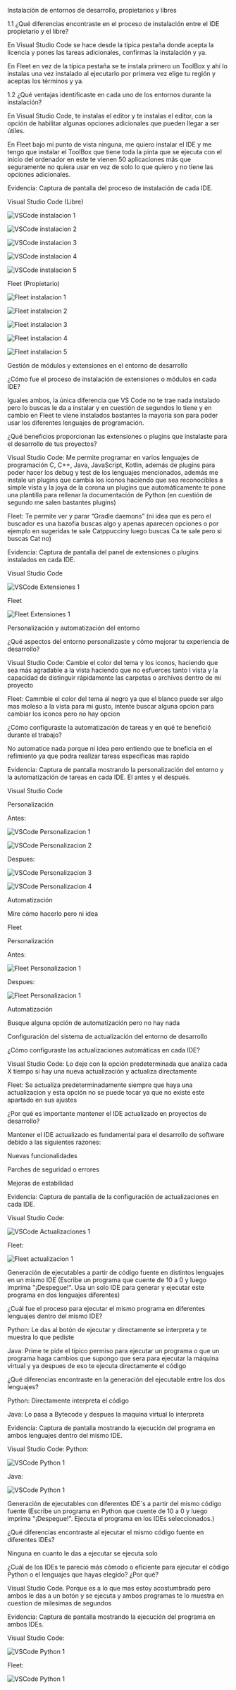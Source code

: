 Instalación de entornos de desarrollo, propietarios y libres

  1.1 ¿Qué diferencias encontraste en el proceso de instalación entre el IDE propietario y el libre?
  
  En Visual Studio Code se hace desde la típica pestaña donde acepta la licencia y pones las tareas adicionales, confirmas la instalación y ya.
    
  En Fleet en vez de la típica pestaña se te instala primero un ToolBox y ahí lo instalas una vez instalado al ejecutarlo por primera vez elige tu región y aceptas los términos y ya.
    
  1.2 ¿Qué ventajas identificaste en cada uno de los entornos durante la instalación?
  
  En Visual Studio Code, te instalas el editor y te instalas el editor, con la opción de habilitar algunas opciones adicionales que pueden llegar a ser útiles.
    
  En Fleet bajo mi punto de vista ninguna, me quiero instalar el IDE y me tengo que instalar el ToolBox que tiene toda la pinta que se ejecuta con el inicio del ordenador en este te vienen 50 aplicaciones más que seguramente no quiera usar en vez de solo lo que quiero y no tiene las opciones adicionales.
    
  Evidencia: Captura de pantalla del proceso de instalación de cada IDE.
  
  Visual Studio Code (Libre)
    
  ![VSCode instalacion 1](imagenes/Capturadepantalla(7).png)

  ![VSCode instalacion 2](imagenes/Capturadepantalla(8).png)

  ![VSCode instalacion 3](imagenes/Capturadepantalla(9).png)

  ![VSCode instalacion 4](imagenes/Capturadepantalla(10).png)

  ![VSCode instalacion 5](imagenes/Capturadepantalla(11).png)

  Fleet (Propietario)
  
  ![Fleet instalacion 1](imagenes/Capturadepantalla(12).png)

  ![Fleet instalacion 2](imagenes/Capturadepantalla(13).png)
  
  ![Fleet instalacion 3](imagenes/Capturadepantalla(14).png)

  ![Fleet instalacion 4](imagenes/Capturadepantalla(15).png)

  ![Fleet instalacion 5](imagenes/Capturadepantalla(16).png)


Gestión de módulos y extensiones en el entorno de desarrollo

  ¿Cómo fue el proceso de instalación de extensiones o módulos en cada IDE?
  
  Iguales ambos, la única diferencia que VS Code no te trae nada instalado pero lo buscas le da a instalar y en cuestión de segundos lo tiene y en cambio en Fleet te viene instalados bastantes la mayoría son para poder usar los diferentes lenguajes de programación.
  
  ¿Qué beneficios proporcionan las extensiones o plugins que instalaste para el desarrollo de tus proyectos?
  
  Visual Studio Code: Me permite programar en varios lenguajes de programación C, C++, Java, JavaScript, Kotlin, además de plugins para poder hacer los debug y test de los lenguajes  mencionados, además me instale un plugins que cambia los iconos haciendo que sea reconocibles a simple vista y la joya de la corona un plugins que automáticamente te pone una plantilla para rellenar la documentación de Python (en cuestión de segundo me salen bastantes plugins)
  
  Fleet: Te permite ver y parar “Gradle daemons” (ni idea que es pero el buscador es una bazofia buscas algo y apenas aparecen opciones o por ejemplo en sugeridas te sale Catppucciny luego buscas Ca te sale pero si buscas Cat no)
  
  Evidencia: Captura de pantalla del panel de extensiones o plugins instalados en cada IDE.
  
  Visual Studio Code

  ![VSCode Extensiones 1](imagenes/Capturadepantalla(17).png)

  Fleet

  ![Fleet Extensiones 1](imagenes/Capturadepantalla(18).png)

Personalización y automatización del entorno

  ¿Qué aspectos del entorno personalizaste y cómo mejorar tu experiencia de desarrollo?
  
  Visual Studio Code: Cambie el color del tema y los iconos, haciendo que sea más agradable a la vista haciendo que no esfuerces tanto l vista y la capacidad de distinguir rápidamente las carpetas o archivos dentro de mi proyecto
  
  Fleet: Cammbie el color del tema al negro ya que el blanco puede ser algo mas moleso a la vista para mi gusto, intente buscar alguna opcion para cambiar los iconos pero no hay opcion
  
  ¿Cómo configuraste la automatización de tareas y en qué te benefició durante el trabajo?
  
  No automatice nada porque ni idea pero entiendo que te bneficia en el refimiento ya que podra realizar tareas especificas mas rapido
  
  Evidencia: Captura de pantalla mostrando la personalización del entorno y la automatización de tareas en cada IDE. El antes y el después.
  
  Visual Studio Code
  
  Personalización
  
  Antes:
  
  ![VSCode Personalizacion  1](imagenes/Capturadepantalla(20).png)

  ![VSCode Personalizacion  2](imagenes/Capturadepantalla(24).png)

  Despues:

  ![VSCode Personalizacion  3](imagenes/Capturadepantalla(21).png)

  ![VSCode Personalizacion  4](imagenes/Capturadepantalla(22).png)

  Automatización
  
  Mire cómo hacerlo pero ni idea

  Fleet
  
  Personalización
  
  Antes:

  ![Fleet Personalizacion  1](imagenes/Capturadepantalla(26).png)


  Despues: 

  ![Fleet Personalizacion  1](imagenes/Capturadepantalla(27).png)


  Automatización
  
  Busque alguna opción de automatización pero no hay nada

Configuración del sistema de actualización del entorno de desarrollo
  
  ¿Cómo configuraste las actualizaciones automáticas en cada IDE?
  
  Visual Studio Code: Lo deje con la opción predeterminada que analiza cada X tiempo si hay una nueva actualización y actualiza directamente
  
  Fleet: Se actualiza predeterminadamente siempre que haya una actualizacion y esta opción no se puede tocar ya que no existe este apartado en sus ajustes
  
  ¿Por qué es importante mantener el IDE actualizado en proyectos de desarrollo?
  
  Mantener el IDE actualizado es fundamental para el desarrollo de software debido a las siguientes razones:
  
  Nuevas funcionalidades
  
  Parches de seguridad o errores 
  
  Mejoras de estabilidad
  
  Evidencia: Captura de pantalla de la configuración de actualizaciones en cada IDE.
  
  Visual Studio Code:
  
  ![VSCode Actualizaciones  1](imagenes/Capturadepantalla(30).png)

  Fleet: 

  ![Fleet actualizacion 1](imagenes/Capturadepantalla(31).png)

Generación de ejecutables a partir de código fuente en distintos lenguajes en un mismo IDE
(Escribe un programa que cuente de 10 a 0 y luego imprima "¡Despegue!". Usa un solo IDE para generar y ejecutar este programa en dos lenguajes diferentes)
  
  ¿Cuál fue el proceso para ejecutar el mismo programa en diferentes lenguajes dentro del mismo IDE?
  
  Python: Le das al botón de ejecutar y directamente se interpreta y te muestra lo que pediste
  
  Java: Prime te pide el típico permiso para ejecutar un programa o que un programa haga cambios que supongo que sera para ejecutar la máquina virtual y ya despues de eso te ejecuta directamente el código
  
  ¿Qué diferencias encontraste en la generación del ejecutable entre los dos lenguajes?
  
  Python: Directamente interpreta el código
  
  Java: Lo pasa a Bytecode y despues la maquina virtual lo interpreta
  
  Evidencia: Captura de pantalla mostrando la ejecución del programa en ambos lenguajes dentro del mismo IDE.
  
  Visual Studio Code:
  Python:
  
  ![VSCode Python  1](imagenes/VSCode_Python.png)

  Java:

  ![VSCode Python  1](imagenes/VSCode_Java.png)


Generación de ejecutables con diferentes IDE´s a partir del mismo código fuente
(Escribe un programa en Python que cuente de 10 a 0 y luego imprima "¡Despegue!". Ejecuta el programa en los IDEs seleccionados.)

  ¿Qué diferencias encontraste al ejecutar el mismo código fuente en diferentes IDEs?
  
  Ninguna en cuanto le das a ejecutar se ejecuta solo 
  
  ¿Cuál de los IDEs te pareció más cómodo o eficiente para ejecutar el código Python o el lenguajes que hayas elegido? ¿Por qué?
  
  Visual Studio Code. Porque es a lo que mas estoy acostumbrado pero ambos le das a un botón y se ejecuta y ambos programas te lo muestra en cuestion de milesimas de segundos
  
  Evidencia: Captura de pantalla mostrando la ejecución del programa en ambos IDEs.
  
  Visual Studio Code:

  ![VSCode Python  1](imagenes/VSCode_Python.png)

  Fleet:

  ![VSCode Python  1](imagenes/Fleet_Python.png)
  







  


  
